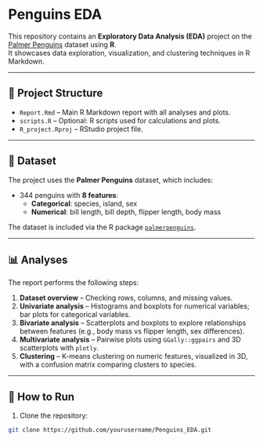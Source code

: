 # Penguins EDA

This repository contains an **Exploratory Data Analysis (EDA)** project on the [Palmer Penguins](https://allisonhorst.github.io/palmerpenguins/) dataset using **R**.  
It showcases data exploration, visualization, and clustering techniques in R Markdown.

---

## 📂 Project Structure

- `Report.Rmd` – Main R Markdown report with all analyses and plots.  
- `scripts.R` – Optional: R scripts used for calculations and plots.  
- `R_project.Rproj` – RStudio project file.  

---

## 🐧 Dataset

The project uses the **Palmer Penguins** dataset, which includes:

- 344 penguins with **8 features**:
  - **Categorical**: species, island, sex  
  - **Numerical**: bill length, bill depth, flipper length, body mass  

The dataset is included via the R package [`palmerpenguins`](https://github.com/allisonhorst/palmerpenguins).

---

## 📊 Analyses

The report performs the following steps:

1. **Dataset overview** – Checking rows, columns, and missing values.  
2. **Univariate analysis** – Histograms and boxplots for numerical variables; bar plots for categorical variables.  
3. **Bivariate analysis** – Scatterplots and boxplots to explore relationships between features (e.g., body mass vs flipper length, sex differences).  
4. **Multivariate analysis** – Pairwise plots using `GGally::ggpairs` and 3D scatterplots with `plotly`.  
5. **Clustering** – K-means clustering on numeric features, visualized in 3D, with a confusion matrix comparing clusters to species.  

---

## 📖 How to Run

1. Clone the repository:

```bash
git clone https://github.com/yourusername/Penguins_EDA.git
